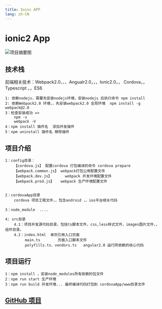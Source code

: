 ```yaml
---
title: Ioinc APP
lang: zh-CN
---
```




# ionic2 App
 

![项目摘要图](/images/front/GIF.gif)


## 技术栈 

前端相关技术：Webpack2.0、、、Angualr2.0，，，Ionic2.0，， Cordova，，Typescript ，，ES6 
	
	1: 依赖nodejs，需要先安装nodejs环境，安装nodejs 后执行命令 npm install 
	2: 依赖Webpack2.0 环境，，先安装webpack2.0 全局环境  npm install -g webpack@2.0
	3：检查安装成功 =>
		npm -v
		webpack -V
	4：npm install 插件名  添加开发插件
	5：npm uninstall 插件名 移除插件
	

## 项目介绍
  
	1：config目录：
        【cordova.js】 配置cordova 打包编译的命令 cordova prepare
        【webpack.common.js】 webpack打包公用配置文件
        【webpack.dev.js】 	  webpack 开发环境配置文件
        【webpack.prod.js】   webpack 生产环境配置文件

	
	2：cordovaApp目录
	    cordova 项目工程文件，，包含android ，，ios平台相关代码

	3：node_module  ....

	4: src目录
		4.1：项目开发源代码目录，包括ts脚本文件，css,less样式文件，images图片文件，，组件目录。
		4.2：index.html 	单页引用入口页面
		     main.ts    	页面入口脚本文件
		     polyfills.ts、vendors.ts   angular2.0 运行所依赖的核心代码
		


## 项目运行
    
	1：npm install ，安装node_modules所有依赖的包文件	 
	2：npm run start 生产环境
	3：npm run build 开发环境... 最终编译代码打包到 cordovaApp/www目录文件




## [GitHub 项目](https://github.com/ruanjq/ionic2-project "GitHub")  
